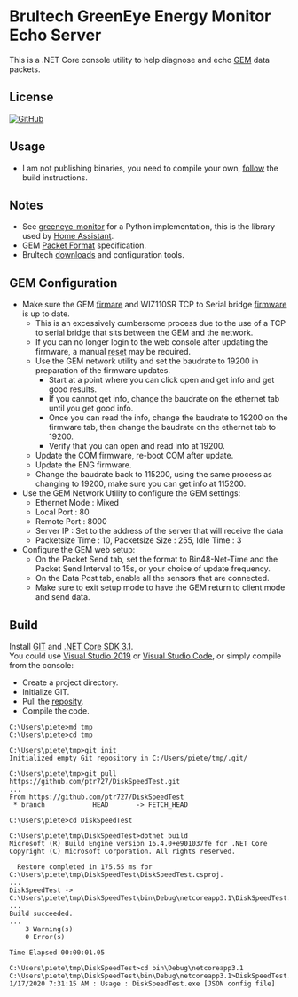 # Brultech GreenEye Energy Monitor Echo Server

This is a .NET Core console utility to help diagnose and echo [GEM](https://www.brultech.com/greeneye/) data packets.  

## License

[![GitHub](https://img.shields.io/github/license/ptr727/GEM-Echo-Server)](https://github.com/ptr727/GEM-Echo-Server/blob/master/LICENSE)

## Usage

- I am not publishing binaries, you need to compile your own, [follow](#build) the build instructions.

## Notes

- See [greeneye-monitor](https://github.com/jkeljo/greeneye-monitor) for a Python implementation, this is the library used by [Home Assistant](https://www.home-assistant.io/integrations/greeneye_monitor/).
- GEM [Packet Format](https://www.brultech.com/software/files/downloadSoft/GEM-PKT_Packet_Format_2_1.pdf) specification.
- Brultech [downloads](https://www.brultech.com/software/files/getsoft/1/1) and configuration tools.

## GEM Configuration

- Make sure the GEM [firmare](https://www.brultech.com/software/files/checksn/3/1) and WIZ110SR TCP to Serial bridge [firmware](https://www.wiznet.io/product-item/wiz110sr/) is up to date.
  - This is an excessively cumbersome process due to the use of a TCP to serial bridge that sits between the GEM and the network.
  - If you can no longer login to the web console after updating the firmware, a manual [reset](http://www.brultech.com/community/viewtopic.php?f=3&t=799&view=previous) may be required.
  - Use the GEM network utility and set the baudrate to 19200 in preparation of the firmware updates.
    - Start at a point where you can click open and get info and get good results.
    - If you cannot get info, change the baudrate on the ethernet tab until you get good info.
    - Once you can read the info, change the baudrate to 19200 on the firmware tab, then change the baudrate on the ethernet tab to 19200.
    - Verify that you can open and read info at 19200.
  - Update the COM firmware, re-boot COM after update.
  - Update the ENG firmware.
  - Change the baudrate back to 115200, using the same process as changing to 19200, make sure you can get info at 115200.
- Use the GEM Network Utility to configure the GEM settings:
  - Ethernet Mode : Mixed
  - Local Port : 80
  - Remote Port : 8000
  - Server IP : Set to the address of the server that will receive the data
  - Packetsize Time : 10, Packetsize Size : 255, Idle Time : 3
- Configure the GEM web setup:
  - On the Packet Send tab, set the format to Bin48-Net-Time and the Packet Send Interval to 15s, or your choice of update frequency.
  - On the Data Post tab, enable all the sensors that are connected.
  - Make sure to exit setup mode to have the GEM return to client mode and send data.

## Build

Install [GIT](https://git-scm.com/download) and [.NET Core SDK 3.1](https://dotnet.microsoft.com/download).  
You could use [Visual Studio 2019](https://visualstudio.microsoft.com/downloads/) or [Visual Studio Code](https://code.visualstudio.com/download), or simply compile from the console:
- Create a project directory.
- Initialize GIT.
- Pull the [reposity](https://github.com/ptr727/GEM-Echo-Server.git).
- Compile the code.

```shell
C:\Users\piete>md tmp
C:\Users\piete>cd tmp

C:\Users\piete\tmp>git init
Initialized empty Git repository in C:/Users/piete/tmp/.git/

C:\Users\piete\tmp>git pull https://github.com/ptr727/DiskSpeedTest.git
...
From https://github.com/ptr727/DiskSpeedTest
 * branch            HEAD       -> FETCH_HEAD

C:\Users\piete>cd DiskSpeedTest

C:\Users\piete\tmp\DiskSpeedTest>dotnet build
Microsoft (R) Build Engine version 16.4.0+e901037fe for .NET Core
Copyright (C) Microsoft Corporation. All rights reserved.

  Restore completed in 175.55 ms for C:\Users\piete\tmp\DiskSpeedTest\DiskSpeedTest.csproj.
...
DiskSpeedTest -> C:\Users\piete\tmp\DiskSpeedTest\bin\Debug\netcoreapp3.1\DiskSpeedTest.dll
...
Build succeeded.
...
    3 Warning(s)
    0 Error(s)

Time Elapsed 00:00:01.05

C:\Users\piete\tmp\DiskSpeedTest>cd bin\Debug\netcoreapp3.1
C:\Users\piete\tmp\DiskSpeedTest\bin\Debug\netcoreapp3.1>DiskSpeedTest.exe
1/17/2020 7:31:15 AM : Usage : DiskSpeedTest.exe [JSON config file]
```
